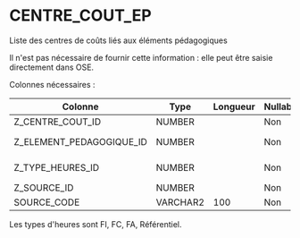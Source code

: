 # CENTRE_COUT_EP

Liste des centres de coûts liés aux éléments pédagogiques

Il n'est pas nécessaire de fournir cette information : elle peut être saisie directement dans OSE.

Colonnes nécessaires :

|Colonne                 |Type    |Longueur|Nullable| Commentaire                                              |
|------------------------|--------|--------|--------|----------------------------------------------------------|
|Z_CENTRE_COUT_ID        |NUMBER  |        |Non     | ==> CENTRE_COUT.SOURCE_CODE                              |
|Z_ELEMENT_PEDAGOGIQUE_ID|NUMBER  |        |Non     | ==> ELEMENT_PEDAGOGIQUE.SOURCE_CODE                      |
|Z_TYPE_HEURES_ID        |NUMBER  |        |Non     | ==> TYPE_HEURES.CODE (fi, fa, fc, primes ou referentiel) |
|Z_SOURCE_ID             |NUMBER  |        |Non     | ==> SOURCE.CODE                                          |
|SOURCE_CODE             |VARCHAR2|100     |Non     |                                                          |

Les types d'heures sont FI, FC, FA, Référentiel.